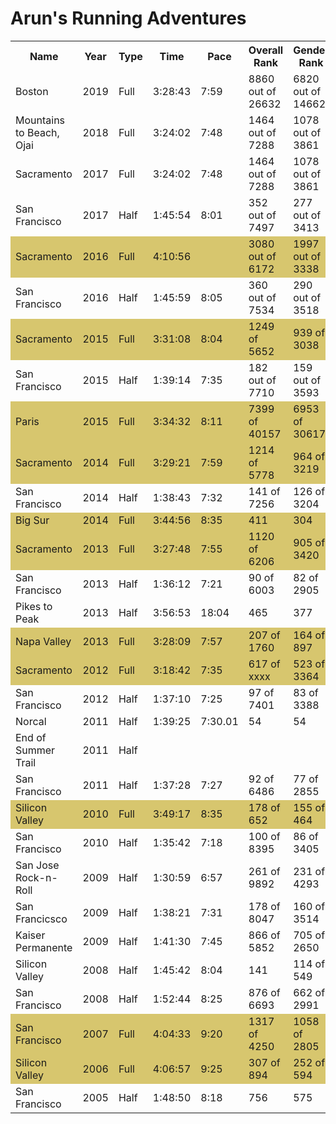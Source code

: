 # Arun's Running Adventures

<table>
<tr>
<th>Name</th>
<th>Year</th>
<th>Type</th>
<th>Time</th>
<th>Pace</th>
<th>Overall Rank</th>
<th>Gender Rank</th>
<th>Age Rank</th>
</tr>
<tr>
<td>Boston</td>
<td>2019</td>
<td>Full</td>
<td>3:28:43</td>
<td>7:59</td>
<td>8860 out of 26632</td>
<td>6820 out of 14662</td>
<td>1173 out of 2447</td>
</tr>
<tr>
<td>Mountains to Beach, Ojai</td>
<td>2018</td>
<td>Full</td>
<td>3:24:02</td>
<td>7:48</td>
<td>1464 out of 7288</td>
<td>1078 out of 3861</td>
<td>175 out of 597</td>
</tr>
<tr>
<td>Sacramento</td>
<td>2017</td>
<td>Full</td>
<td>3:24:02</td>
<td>7:48</td>
<td>1464 out of 7288</td>
<td>1078 out of 3861</td>
<td>175 out of 597</td>
</tr>
<tr>
<td>San Francisco</td>
<td>2017</td>
<td>Half</td>
<td>1:45:54</td>
<td>8:01</td>
<td>352 out of 7497</td>
<td>277 out of 3413</td>
<td>34 out of 390</td>
</tr>
<tr bgcolor="#d7c66e">
<td>Sacramento</td>
<td>2016</td>
<td>Full</td>
<td>4:10:56</td>
<td></td>
<td>3080 out of 6172</td>
<td>1997 out of 3338</td>
<td>302 out of 535</td>
</tr>
<tr>
<td>San Francisco</td>
<td>2016</td>
<td>Half</td>
<td>1:45:59</td>
<td>8:05</td>
<td>360 out of 7534</td>
<td>290 out of 3518</td>
<td>31 out of 426</td>
</tr>
<tr bgcolor="#d7c66e">
<td>Sacramento</td>
<td>2015</td>
<td>Full</td>
<td>3:31:08</td>
<td>8:04</td>
<td>1249 of 5652</td>
<td>939 of 3038</td>
<td>161 of 504</td>
</tr>
<tr>
<td>San Francisco</td>
<td>2015</td>
<td>Half</td>
<td>1:39:14</td>
<td>7:35</td>
<td>182 out of 7710</td>
<td>159 out of 3593</td>
<td>24 out of 846</td>
</tr>
<tr bgcolor="#d7c66e">
<td>Paris</td>
<td>2015</td>
<td>Full</td>
<td>3:34:32</td>
<td>8:11</td>
<td>7399 of 40157</td>
<td>6953 of 30617</td>
<td>2718 of 10886</td>
</tr>
<tr bgcolor="#d7c66e">
<td>Sacramento</td>
<td>2014</td>
<td>Full</td>
<td>3:29:21</td>
<td>7:59</td>
<td>1214 of 5778</td>
<td>964 of 3219</td>
<td>178 of 548</td>
</tr>
<tr>
<td>San Francisco</td>
<td>2014</td>
<td>Half</td>
<td>1:38:43</td>
<td>7:32</td>
<td>141 of 7256</td>
<td>126 of 3204</td>
<td>16 of 704</td>
</tr>
<tr bgcolor="#d7c66e">
<td>Big Sur</td>
<td>2014</td>
<td>Full</td>
<td>3:44:56</td>
<td>8:35</td>
<td>411</td>
<td>304</td>
<td>54</td>
</tr>
<tr bgcolor="#d7c66e">
<td>Sacramento</td>
<td>2013</td>
<td>Full</td>
<td>3:27:48</td>
<td>7:55</td>
<td>1120 of 6206</td>
<td>905 of 3420</td>
<td>175</td>
</tr>
<tr>
<td>San Francisco</td>
<td>2013</td>
<td>Half</td>
<td>1:36:12</td>
<td>7:21</td>
<td>90 of 6003</td>
<td>82 of 2905</td>
<td>11 of 648</td>
</tr>
<tr>
<td>Pikes to Peak</td>
<td>2013</td>
<td>Half</td>
<td>3:56:53</td>
<td>18:04</td>
<td>465</td>
<td>377</td>
<td>69</td>
</tr>
<tr bgcolor="#d7c66e">
<td>Napa Valley</td>
<td>2013</td>
<td>Full</td>
<td>3:28:09</td>
<td>7:57</td>
<td>207 of 1760</td>
<td>164 of 897</td>
<td>26 of 148</td>
</tr>
<tr bgcolor="#d7c66e">
<td>Sacramento</td>
<td>2012</td>
<td>Full</td>
<td>3:18:42</td>
<td>7:35</td>
<td>617 of xxxx</td>
<td>523 of 3364</td>
<td>103 of 511</td>
</tr>
<tr>
<td>San Francisco</td>
<td>2012</td>
<td>Half</td>
<td>1:37:10</td>
<td>7:25</td>
<td>97 of 7401</td>
<td>83 of 3388</td>
<td>33 of 1203</td>
</tr>
<tr>
<td>Norcal</td>
<td>2011</td>
<td>Half</td>
<td>1:39:25</td>
<td>7:30.01</td>
<td>54</td>
<td>54</td>
<td>41</td>
</tr>
<tr>
<td>End of Summer Trail</td>
<td>2011</td>
<td>Half</td>
<td></td>
<td></td>
<td></td>
</tr>
<tr>
<td>San Francisco</td>
<td>2011</td>
<td>Half</td>
<td>1:37:28</td>
<td>7:27</td>
<td>92 of 6486</td>
<td>77 of 2855</td>
<td>26 of 1040</td>
</tr>
<tr bgcolor="#d7c66e">
<td>Silicon Valley</td>
<td>2010</td>
<td>Full</td>
<td>3:49:17</td>
<td>8:35</td>
<td>178 of 652</td>
<td>155 of 464</td>
<td>21</td>
</tr>
<tr>
<td>San Francisco</td>
<td>2010</td>
<td>Half</td>
<td>1:35:42</td>
<td>7:18</td>
<td>100 of 8395</td>
<td>86 of 3405</td>
<td>28 of 1204</td>
</tr>
<tr>
<td>San Jose Rock-n-Roll</td>
<td>2009</td>
<td>Half</td>
<td>1:30:59</td>
<td>6:57</td>
<td>261 of 9892</td>
<td>231 of 4293</td>
<td>49 of 780</td>
</tr>
<tr>
<td>San Francicsco</td>
<td>2009</td>
<td>Half</td>
<td>1:38:21</td>
<td>7:31</td>
<td>178 of 8047</td>
<td>160 of 3514</td>
<td>57 of 1278</td>
</tr>
<tr>
<td>Kaiser Permanente</td>
<td>2009</td>
<td>Half</td>
<td>1:41:30</td>
<td>7:45</td>
<td>866 of 5852</td>
<td>705 of 2650</td>
<td>130 of 517</td>
</tr>
<tr>
<td>Silicon Valley</td>
<td>2008</td>
<td>Half</td>
<td>1:45:42</td>
<td>8:04</td>
<td>141</td>
<td>114 of 549</td>
<td>28 of 103</td>
</tr>
<tr>
<td>San Francisco</td>
<td>2008</td>
<td>Half</td>
<td>1:52:44</td>
<td>8:25</td>
<td>876 of 6693</td>
<td>662 of 2991</td>
<td>234 of 1089</td>
</tr>
<tr bgcolor="#d7c66e">
<td>San Francisco</td>
<td>2007</td>
<td>Full</td>
<td>4:04:33</td>
<td>9:20</td>
<td>1317 of 4250</td>
<td>1058 of 2805</td>
<td>178</td>
</tr>
<tr bgcolor="#d7c66e">
<td>Silicon Valley</td>
<td>2006</td>
<td>Full</td>
<td>4:06:57</td>
<td>9:25</td>
<td>307 of 894</td>
<td>252 of 594</td>
<td>42</td>
</tr>
<tr>
<td>San Francisco</td>
<td>2005</td>
<td>Half</td>
<td>1:48:50</td>
<td>8:18</td>
<td>756</td>
<td>575</td>
<td>116</td>
</tr>
</table>
